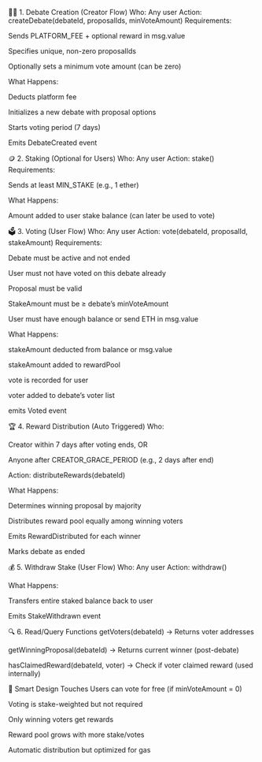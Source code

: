 🧑‍💻 1. Debate Creation (Creator Flow)
Who: Any user
Action: createDebate(debateId, proposalIds, minVoteAmount)
Requirements:

Sends PLATFORM_FEE + optional reward in msg.value

Specifies unique, non-zero proposalIds

Optionally sets a minimum vote amount (can be zero)

What Happens:

Deducts platform fee

Initializes a new debate with proposal options

Starts voting period (7 days)

Emits DebateCreated event

🪙 2. Staking (Optional for Users)
Who: Any user
Action: stake()
Requirements:

Sends at least MIN_STAKE (e.g., 1 ether)

What Happens:

Amount added to user stake balance (can later be used to vote)

🗳️ 3. Voting (User Flow)
Who: Any user
Action: vote(debateId, proposalId, stakeAmount)
Requirements:

Debate must be active and not ended

User must not have voted on this debate already

Proposal must be valid

StakeAmount must be ≥ debate’s minVoteAmount

User must have enough balance or send ETH in msg.value

What Happens:

stakeAmount deducted from balance or msg.value

stakeAmount added to rewardPool

vote is recorded for user

voter added to debate’s voter list

emits Voted event

🏆 4. Reward Distribution (Auto Triggered)
Who:

Creator within 7 days after voting ends, OR

Anyone after CREATOR_GRACE_PERIOD (e.g., 2 days after end)

Action: distributeRewards(debateId)

What Happens:

Determines winning proposal by majority

Distributes reward pool equally among winning voters

Emits RewardDistributed for each winner

Marks debate as ended

💰 5. Withdraw Stake (User Flow)
Who: Any user
Action: withdraw()

What Happens:

Transfers entire staked balance back to user

Emits StakeWithdrawn event

🔍 6. Read/Query Functions
getVoters(debateId) → Returns voter addresses

getWinningProposal(debateId) → Returns current winner (post-debate)

hasClaimedReward(debateId, voter) → Check if voter claimed reward (used internally)

🧠 Smart Design Touches
Users can vote for free (if minVoteAmount = 0)

Voting is stake-weighted but not required

Only winning voters get rewards

Reward pool grows with more stake/votes

Automatic distribution but optimized for gas